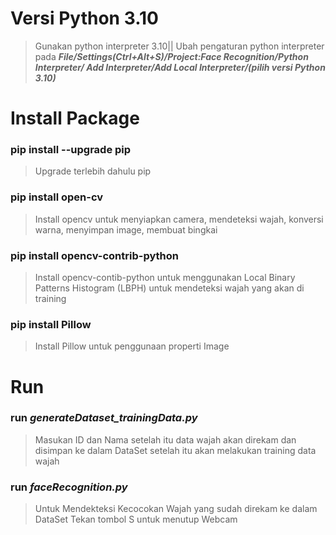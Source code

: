 # Versi Python 3.10
> Gunakan python interpreter 3.10||
> Ubah pengaturan python interpreter pada ***File/Settings(Ctrl+Alt+S)/Project:Face Recognition/Python Interpreter/
> Add Interpreter/Add Local Interpreter/(pilih versi Python 3.10)***
# Install Package
### pip install --upgrade pip
> Upgrade terlebih dahulu pip
### pip install open-cv
> Install opencv untuk menyiapkan camera, mendeteksi wajah, konversi warna, menyimpan image, membuat bingkai
### pip install opencv-contrib-python
> Install opencv-contib-python untuk menggunakan Local Binary Patterns Histogram (LBPH) untuk mendeteksi wajah yang akan di training
### pip install Pillow
> Install Pillow untuk penggunaan properti Image
# Run
### run ***generateDataset_trainingData.py***
> Masukan ID dan Nama setelah itu data wajah akan direkam dan disimpan ke dalam DataSet 
> setelah itu akan melakukan training data wajah
### run ***faceRecognition.py***
> Untuk Mendekteksi Kecocokan Wajah yang sudah direkam ke dalam DataSet
> Tekan tombol S untuk menutup Webcam